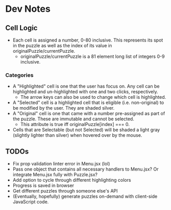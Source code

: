 # Dev Notes

## Cell Logic

- Each cell is assigned a number, 0-80 inclusive. This represents its spot in the puzzle as well as the index of its value in originalPuzzle/currentPuzzle.
  - originalPuzzle/currentPuzzle is a 81 element long list of integers 0-9 inclusive.

### Categories

- A "Highlighted" cell is one that the user has focus on. Any cell can be highlighted and un-highlighted with one and two clicks, respectively.
  - The arrow keys can also be used to change which cell is highlighted.
- A "Selected" cell is a highlighted cell that is eligible (i.e. non-original) to be modified by the user. They are shaded silver.
- A "Original" cell is one that came with a number pre-assigned as part of the puzzle. These are immutable and cannot be selected.
  - This attribute is true iff originalPuzzle[index] === 0.
- Cells that are Selectable (but not Selected) will be shaded a light gray (slightly lighter than silver) when hovered over by the mouse.

## TODOs
- Fix prop validation linter error in Menu.jsx (lol)
- Pass one object that contains all necessary handlers to Menu.jsx? Or integrate Menu.jsx fully with Puzzle.jsx?
- Add option to cycle through different highlighting colors
- Progress is saved in browser
- Get different puzzles through someone else's API
- (Eventually, hopefully) generate puzzles on-demand with client-side JavaScript code.
